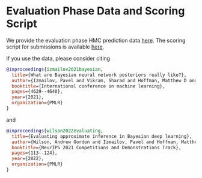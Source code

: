 # Evaluation Phase Data and Scoring Script

We provide the evaluation phase HMC prediction data [here](https://github.com/izmailovpavel/neurips_bdl_starter_kit/tree/main/eval-phase/eval_data).
The scoring script for submissions is available [here](https://github.com/izmailovpavel/neurips_bdl_starter_kit/blob/main/eval-phase/submission-score-evaluation.ipynb).


If you use the data, please consider citing

```bibtex
@inproceedings{izmailov2021bayesian,
  title={What are Bayesian neural network posteriors really like?},
  author={Izmailov, Pavel and Vikram, Sharad and Hoffman, Matthew D and Wilson, Andrew Gordon Gordon},
  booktitle={International conference on machine learning},
  pages={4629--4640},
  year={2021},
  organization={PMLR}
}
```

and

```bibtex
@inproceedings{wilson2022evaluating,
  title={Evaluating approximate inference in Bayesian deep learning},
  author={Wilson, Andrew Gordon and Izmailov, Pavel and Hoffman, Matthew D and Gal, Yarin and Li, Yingzhen and Pradier, Melanie F and Vikram, Sharad and Foong, Andrew and Lotfi, Sanae and Farquhar, Sebastian},
  booktitle={NeurIPS 2021 Competitions and Demonstrations Track},
  pages={113--124},
  year={2022},
  organization={PMLR}
}
```
